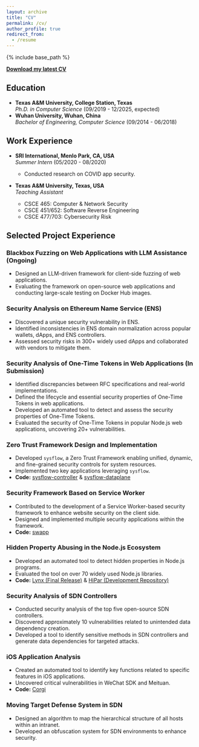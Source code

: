 ```yaml
---
layout: archive
title: "CV"
permalink: /cv/
author_profile: true
redirect_from:
  - /resume
---
```


{% include base_path %}

[**Download my latest CV**](https://jianwei.me/files/CV_Jianwei_Huang.pdf)

## Education
* **Texas A&M University, College Station, Texas**  
  *Ph.D. in Computer Science* (09/2019 - 12/2025, expected)  
* **Wuhan University, Wuhan, China**  
  *Bachelor of Engineering, Computer Science* (09/2014 - 06/2018)

## Work Experience
* **SRI International, Menlo Park, CA, USA**  
  *Summer Intern* (05/2020 - 08/2020)  
  - Conducted research on COVID app security.

* **Texas A&M University, Texas, USA**  
  *Teaching Assistant*  
  - CSCE 465: Computer & Network Security  
  - CSCE 451/652: Software Reverse Engineering  
  - CSCE 477/703: Cybersecurity Risk  

## Selected Project Experience

### **Blackbox Fuzzing on Web Applications with LLM Assistance (Ongoing)**
- Designed an LLM-driven framework for client-side fuzzing of web applications.
- Evaluating the framework on open-source web applications and conducting large-scale testing on Docker Hub images.

### **Security Analysis on Ethereum Name Service (ENS)**
- Discovered a unique security vulnerability in ENS.
- Identified inconsistencies in ENS domain normalization across popular wallets, dApps, and ENS controllers.
- Assessed security risks in 300+ widely used dApps and collaborated with vendors to mitigate them.

### **Security Analysis of One-Time Tokens in Web Applications (In Submission)**
- Identified discrepancies between RFC specifications and real-world implementations.
- Defined the lifecycle and essential security properties of One-Time Tokens in web applications.
- Developed an automated tool to detect and assess the security properties of One-Time Tokens.
- Evaluated the security of One-Time Tokens in popular Node.js web applications, uncovering 20+ vulnerabilities.

### **Zero Trust Framework Design and Implementation**
- Developed `sysflow`, a Zero Trust Framework enabling unified, dynamic, and fine-grained security controls for system resources.
- Implemented two key applications leveraging `sysflow`.
- **Code:** [sysflow-controller](https://github.com/successlab/sysflow-controller) & [sysflow-dataplane](https://github.com/successlab/sysflow-dataplane)

### **Security Framework Based on Service Worker**
- Contributed to the development of a Service Worker-based security framework to enhance website security on the client side.
- Designed and implemented multiple security applications within the framework.
- **Code:** [swapp](https://github.com/successlab/swapp)

### **Hidden Property Abusing in the Node.js Ecosystem**
- Developed an automated tool to detect hidden properties in Node.js programs.
- Evaluated the tool on over 70 widely used Node.js libraries.
- **Code:** [Lynx (Final Release)](https://github.com/xiaofen9/Lynx) & [HiPar (Development Repository)](https://github.com/cl0udz/HiPar)

### **Security Analysis of SDN Controllers**
- Conducted security analysis of the top five open-source SDN controllers.
- Discovered approximately 10 vulnerabilities related to unintended data dependency creation.
- Developed a tool to identify sensitive methods in SDN controllers and generate data dependencies for targeted attacks.

### **iOS Application Analysis**
- Created an automated tool to identify key functions related to specific features in iOS applications.
- Uncovered critical vulnerabilities in WeChat SDK and Meituan.
- **Code:** [Corgi](https://github.com/cl0udz/Corgi)

### **Moving Target Defense System in SDN**
- Designed an algorithm to map the hierarchical structure of all hosts within an intranet.
- Developed an obfuscation system for SDN environments to enhance security.